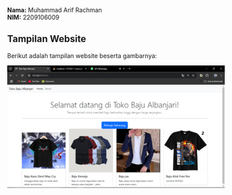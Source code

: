 
**Nama:** Muhammad Arif Rachman  
**NIM:** 2209106009

## Tampilan Website

Berikut adalah tampilan website beserta gambarnya:

![Tampilan Website](screenShots/web/tampilan.png)

